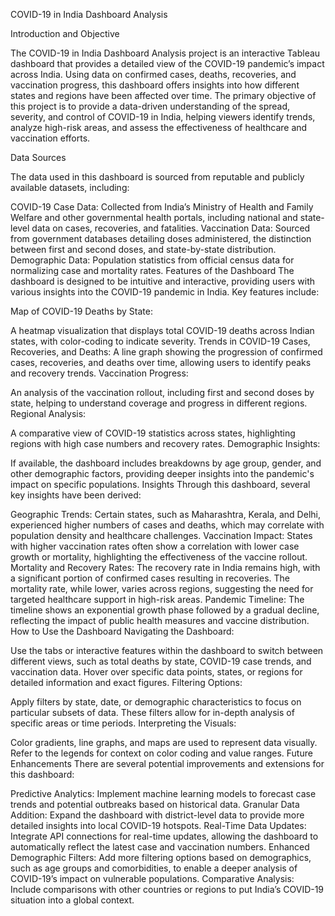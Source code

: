 COVID-19 in India Dashboard Analysis

Introduction and Objective

The COVID-19 in India Dashboard Analysis project is an interactive Tableau dashboard that provides a detailed view of the COVID-19 pandemic’s impact across India. Using data on confirmed cases, deaths, recoveries, and vaccination progress, this dashboard offers insights into how different states and regions have been affected over time. The primary objective of this project is to provide a data-driven understanding of the spread, severity, and control of COVID-19 in India, helping viewers identify trends, analyze high-risk areas, and assess the effectiveness of healthcare and vaccination efforts.

Data Sources

The data used in this dashboard is sourced from reputable and publicly available datasets, including:

COVID-19 Case Data:
Collected from India’s Ministry of Health and Family Welfare and other governmental health portals, including national and state-level data on cases, recoveries, and fatalities.
Vaccination Data: Sourced from government databases detailing doses administered, the distinction between first and second doses, and state-by-state distribution.
Demographic Data: Population statistics from official census data for normalizing case and mortality rates.
Features of the Dashboard
The dashboard is designed to be intuitive and interactive, providing users with various insights into the COVID-19 pandemic in India. Key features include:

Map of COVID-19 Deaths by State:

A heatmap visualization that displays total COVID-19 deaths across Indian states, with color-coding to indicate severity.
Trends in COVID-19 Cases, Recoveries, and Deaths:
A line graph showing the progression of confirmed cases, recoveries, and deaths over time, allowing users to identify peaks and recovery trends.
Vaccination Progress:

An analysis of the vaccination rollout, including first and second doses by state, helping to understand coverage and progress in different regions.
Regional Analysis:

A comparative view of COVID-19 statistics across states, highlighting regions with high case numbers and recovery rates.
Demographic Insights:

If available, the dashboard includes breakdowns by age group, gender, and other demographic factors, providing deeper insights into the pandemic's impact on specific populations.
Insights
Through this dashboard, several key insights have been derived:

Geographic Trends:
Certain states, such as Maharashtra, Kerala, and Delhi, experienced higher numbers of cases and deaths, which may correlate with population density and healthcare challenges.
Vaccination Impact: States with higher vaccination rates often show a correlation with lower case growth or mortality, highlighting the effectiveness of the vaccine rollout.
Mortality and Recovery Rates: The recovery rate in India remains high, with a significant portion of confirmed cases resulting in recoveries. The mortality rate, while lower, varies across regions, suggesting the need for targeted healthcare support in high-risk areas.
Pandemic Timeline: 
The timeline shows an exponential growth phase followed by a gradual decline, reflecting the impact of public health measures and vaccine distribution.
How to Use the Dashboard
Navigating the Dashboard:


Use the tabs or interactive features within the dashboard to switch between different views, such as total deaths by state, COVID-19 case trends, and vaccination data.
Hover over specific data points, states, or regions for detailed information and exact figures.
Filtering Options:

Apply filters by state, date, or demographic characteristics to focus on particular subsets of data. These filters allow for in-depth analysis of specific areas or time periods.
Interpreting the Visuals:


Color gradients, line graphs, and maps are used to represent data visually. Refer to the legends for context on color coding and value ranges.
Future Enhancements
There are several potential improvements and extensions for this dashboard:

Predictive Analytics: 
Implement machine learning models to forecast case trends and potential outbreaks based on historical data.
Granular Data Addition:
Expand the dashboard with district-level data to provide more detailed insights into local COVID-19 hotspots.
Real-Time Data Updates: 
Integrate API connections for real-time updates, allowing the dashboard to automatically reflect the latest case and vaccination numbers.
Enhanced Demographic Filters: 
Add more filtering options based on demographics, such as age groups and comorbidities, to enable a deeper analysis of COVID-19’s impact on vulnerable populations.
Comparative Analysis:
Include comparisons with other countries or regions to put India’s COVID-19 situation into a global context.
